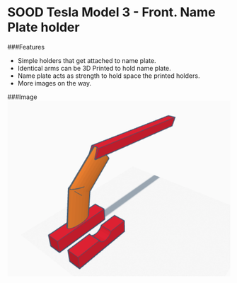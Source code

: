 # SOOD Tesla Model 3 - Front. Name Plate holder
###Features

- Simple holders that get attached to name plate.
- Identical arms can be 3D Printed to hold name plate.
- Name plate acts as strength to hold space the printed holders.
- More images on the way.

###Image
[![1 holder](https://github.com/sevuganhari/sood-tm3/blob/master/image.png?raw=true "1 holder")](https://github.com/sevuganhari/sood-tm3/blob/master/image.png?raw=true "1 holder")

